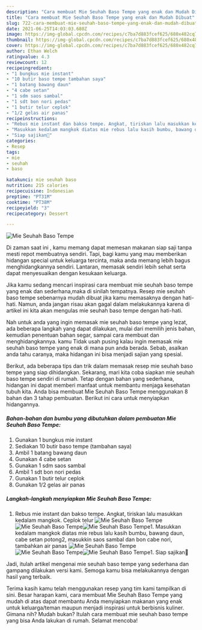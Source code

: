 ```yaml
---
description: "Cara membuat Mie Seuhah Baso Tempe yang enak dan Mudah Dibuat"
title: "Cara membuat Mie Seuhah Baso Tempe yang enak dan Mudah Dibuat"
slug: 722-cara-membuat-mie-seuhah-baso-tempe-yang-enak-dan-mudah-dibuat
date: 2021-06-25T14:03:03.680Z
image: https://img-global.cpcdn.com/recipes/c7ba7d883fcef625/680x482cq70/mie-seuhah-baso-tempe-foto-resep-utama.jpg
thumbnail: https://img-global.cpcdn.com/recipes/c7ba7d883fcef625/680x482cq70/mie-seuhah-baso-tempe-foto-resep-utama.jpg
cover: https://img-global.cpcdn.com/recipes/c7ba7d883fcef625/680x482cq70/mie-seuhah-baso-tempe-foto-resep-utama.jpg
author: Ethan Welch
ratingvalue: 4.3
reviewcount: 12
recipeingredient:
- "1 bungkus mie instant"
- "10 butir baso tempe tambahan saya"
- "1 batang bawang daun"
- "4 cabe setan"
- "1 sdm saos sambal"
- "1 sdt bon nori pedas"
- "1 butir telur ceplok"
- "1/2 gelas air panas"
recipeinstructions:
- "Rebus mie instant dan bakso tempe. Angkat, tiriskan lalu masukkan kedalam mangkok. Ceplok telur"
- "Masukkan kedalam mangkok diatas mie rebus lalu kasih bumbu, bawang daun, cabe setan potong2, masukkin saos sambal dan bon cabe nori, tambahkan air panas"
- "Siap sajikan🙏"
categories:
- Resep
tags:
- mie
- seuhah
- baso

katakunci: mie seuhah baso 
nutrition: 215 calories
recipecuisine: Indonesian
preptime: "PT31M"
cooktime: "PT38M"
recipeyield: "3"
recipecategory: Dessert

---
```



![Mie Seuhah Baso Tempe](https://img-global.cpcdn.com/recipes/c7ba7d883fcef625/680x482cq70/mie-seuhah-baso-tempe-foto-resep-utama.jpg)

Di zaman  saat ini , kamu memang dapat memesan makanan siap saji tanpa mesti repot membuatnya sendiri. Tapi, bagi kamu yang mau memberikan hidangan special untuk keluarga tercinta, maka anda memang lebih bagus menghidangkannya sendiri. Lantaran, memasak sendiri lebih sehat serta dapat menyesuaikan dengan kesukaan keluarga.

Jika kamu sedang mencari inspirasi cara membuat mie seuhah baso tempe yang enak dan sederhana,maka di sinilah tempatnya. Resep mie seuhah baso tempe  sebenarnya mudah dibuat jika kamu memasaknya dengan hati-hati. Namun, anda jangan risau akan gagal dalam melakukannya 
karena di artikel ini kita akan mengulas mie seuhah baso tempe dengan hati-hati.  



Nah untuk anda yang ingin memasak mie seuhah baso tempe yang lezat, ada beberapa langkah yang dapat dilakukan, mulai dari memilih jenis bahan, kemudian penentuan bahan segar, sampai cara membuat dan menghidangkannya. kamu Tidak usah pusing kalau ingin memasak mie seuhah baso tempe yang enak di mana pun anda berada. Sebab, asalkan anda  tahu caranya, maka hidangan ini bisa menjadi sajian yang spesial.

Berikut, ada beberapa tips dan trik dalam memasak resep mie seuhah baso tempe yang siap dihidangkan. Sekarang, mari kita coba siapkan mie seuhah baso tempe sendiri di rumah. Tetap dengan bahan yang sederhana, hidangan ini dapat memberi manfaat untuk membantu menjaga kesehatan tubuh kita. Anda bisa membuat Mie Seuhah Baso Tempe menggunakan 8 bahan dan 3 tahap pembuatan. Berikut ini cara untuk menyiapkan hidangannya.

<!--inarticleads1-->

##### Bahan-bahan dan bumbu yang dibutuhkan dalam pembuatan Mie Seuhah Baso Tempe:

1. Gunakan 1 bungkus mie instant
1. Sediakan 10 butir baso tempe (tambahan saya)
1. Ambil 1 batang bawang daun
1. Gunakan 4 cabe setan
1. Gunakan 1 sdm saos sambal
1. Ambil 1 sdt bon nori pedas
1. Gunakan 1 butir telur ceplok
1. Gunakan 1/2 gelas air panas




<!--inarticleads2-->

##### Langkah-langkah menyiapkan Mie Seuhah Baso Tempe:

1. Rebus mie instant dan bakso tempe. Angkat, tiriskan lalu masukkan kedalam mangkok. Ceplok telur
<img src="https://img-global.cpcdn.com/steps/e85ad7ed8b942931/160x128cq70/mie-seuhah-baso-tempe-langkah-memasak-1-foto.jpg" alt="Mie Seuhah Baso Tempe"><img src="https://img-global.cpcdn.com/steps/ff84f2cc2b795e65/160x128cq70/mie-seuhah-baso-tempe-langkah-memasak-1-foto.jpg" alt="Mie Seuhah Baso Tempe"><img src="https://img-global.cpcdn.com/steps/d7402a0f15b51ca3/160x128cq70/mie-seuhah-baso-tempe-langkah-memasak-1-foto.jpg" alt="Mie Seuhah Baso Tempe">1. Masukkan kedalam mangkok diatas mie rebus lalu kasih bumbu, bawang daun, cabe setan potong2, masukkin saos sambal dan bon cabe nori, tambahkan air panas
<img src="https://img-global.cpcdn.com/steps/caf3225affd5d8f8/160x128cq70/mie-seuhah-baso-tempe-langkah-memasak-2-foto.jpg" alt="Mie Seuhah Baso Tempe"><img src="https://img-global.cpcdn.com/steps/8b88453e36cba402/160x128cq70/mie-seuhah-baso-tempe-langkah-memasak-2-foto.jpg" alt="Mie Seuhah Baso Tempe"><img src="https://img-global.cpcdn.com/steps/f4f5437065afdf4a/160x128cq70/mie-seuhah-baso-tempe-langkah-memasak-2-foto.jpg" alt="Mie Seuhah Baso Tempe">1. Siap sajikan🙏




Jadi, itulah artikel mengenai  mie seuhah baso tempe  yang sederhana dan gampang dilakukan versi kami. Semoga kamu bisa melakukannya dengan hasil yang terbaik. 

Terima kasih kamu telah menggunakan resep yang tim kami tampilkan di sini. Besar harapan kami, cara membuat  Mie Seuhah Baso Tempe yang mudah di atas dapat membantu Anda menyiapkan makanan yang enak untuk keluarga/teman maupun menjadi inspirasi untuk berbisnis kuliner. Gimana nih? Mudah bukan? Itulah cara membuat mie seuhah baso tempe yang bisa Anda lakukan di rumah. Selamat mencoba!

